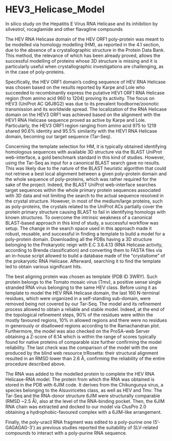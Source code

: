 # HEV3_Helicase_Model
In silico study on the Hepatitis E Virus RNA Helicase and its inhibition by silvestrol, rocaglamide and other flavagline compounds

The HEV RNA Helicase domain of the HEV ORF1 poly-protein was meant to be modelled via homology modelling (HM), as reported in the 4.1 section, due to the absence of a crystallographic structure in the Protein Data Bank. This method, the relevance of which has been already proved, allows the successful modelling of proteins whose 3D structure is missing and it is particularly useful when crystallographic investigations are challenging, as in the case of poly-proteins.   

Specifically, the HEV ORF1 domain’s coding sequence of HEV RNA Helicase was chosen based on the results reported by Karpe and Lole who succeeded to recombinantly express the putative HEV1 ORF1 RNA Helicase region (from amino acid 960 to 1204) proving its activity. The focus on HEV3 (UniProt AC Q6J8G2) was due to its prevalent foodborne/zoonotic transmission and its worldwide spread. The localization of the RNA Helicase domain on the HEV3 ORF1 was achieved based on the alignment with the HEV1 RNA Helicase sequence proved as active by Karpe and Lole. Particularly, the HEV3 ORF1 region ranging from amino acid 975 to 1219 shared 90.6% identity and 95.5% similarity with the HEV1 RNA Helicase domain, becoming our target sequence (Tar-Seq).   

Concerning the template selection for HM, it is typically obtained identifying homologous sequences with available 3D structure via the BLAST UniProt web-interface, a gold benchmark standard in this kind of studies. However, using the Tar-Seq as input for a canonical BLAST search gave no results. This was likely due to the nature of the BLAST heuristic algorithm that could not retrieve a best local alignment between a given poly-protein domain and the whole sequence of poly-proteins, which was rather required for the sake of the project. Indeed, the BLAST UniProt web-interface searches target sequences within the whole primary protein sequences associated with 3D data and not limiting the search to the actual sequence resolved in the crystal structure. However, in most of the medium/large proteins, such as poly-proteins, the crystals related to the UniProt ACs partially cover the protein primary structure causing BLAST to fail in identifying homologs with known structures. To overcome the intrinsic weakness of a canonical BLAST-based approach in this kind of study, a successful workflow was setup. The change in the search space used in this approach made it robust, reusable, and successful in finding a template to build a model for a poly-protein domain. Downloading all the PDBs having a 3D structure belonging to the Prokaryotic reign with E.C 3.6.4.13 (RNA Helicase activity, according to Brenda classification) and converting them to FASTA files via an in-house script allowed to build a database made of the “crystallome” of the prokaryotic RNA Helicase. Afterward, searching it to find the template led to obtain various significant hits.   

The best aligning protein was chosen as template (PDB ID 3WRY). Such protein belongs to the Tomato mosaic virus (Tmv), a positive sense single stranded RNA virus belonging to the same HEV class. Before using it as template to model the HEV RNA Helicase domain, the last 160 N-terminal residues, which were organized in a self-standing sub-domain, were removed being not covered by our Tar-Seq. The model and its refinement process allowed to obtain a reliable and stable model. Indeed, at the end of the topological refinement steps, 90% of the residues were within the mostly favoured regions, 10% in allowed regions and there were no residues in generously or disallowed regions according to the Ramachandran plot. Furthermore, the model was also checked on the ProSA-web Server obtaining a Z-score of 6.14 which is within the range of scores typically found for native proteins of comparable size further confirming the model reliability. The last check was the comparison of the model with the one produced by the blind web resource trRosetta: their structural alignment resulted in an RMSD lower than 2.6 Å, confirming the reliability of the entire procedure described above.   

The RNA was added to the modelled protein to complete the HEV RNA Helicase-RNA model. The protein from which the RNA was obtained is stored in the PDB with 6JIM code. It derives from the Chikungunya virus, a species belonging to the Alsuviricetes class, as well as HEV and Tmv. The Tar-Seq and the RNA-donor structure 6JIM were structurally comparable (RMSD ~2.5 Å), also at the level of the RNA-binding pocket. Then, the 6JIM RNA chain was extracted and docked to our model via ClusPro 2.0 obtaining a hydrophobic-favoured complex with a 6JIM-like arrangement.   

Finally, the poly-uracil RNA fragment was edited to a poly-purine one (5’-GAGAGAG-3') as previous studies reported the suitability of SLV-related compounds to interact with a poly-purine RNA sequence.   
